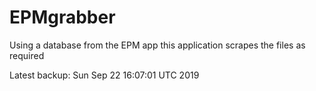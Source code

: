 # EPMgrabber
Using a database from the EPM app this application scrapes the files as required


Latest backup: Sun Sep 22 16:07:01 UTC 2019
